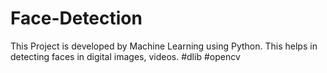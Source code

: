 # Face-Detection

This Project is developed by Machine Learning using Python. This helps in detecting faces in digital images, videos.
#dlib 
#opencv
